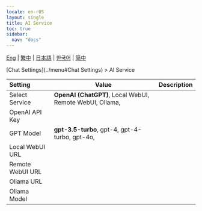 ```yaml
---
locale: en-rUS
layout: single
title: AI Service
toc: true
sidebar:
  nav: "docs"
---
```

[Eng](/dancexr/menu/2025.4/chat/ai_service) | [繁中](/tw/dancexr/menu/2025.4/chat/ai_service) | [日本語](/jp/dancexr/menu/2025.4/chat/ai_service) | [한국어](/kr/dancexr/menu/2025.4/chat/ai_service) | [简中](/zh/dancexr/menu/2025.4/chat/ai_service)

[Chat Settings](../menu#Chat Settings) > AI Service



| Setting | Value | Description |
| :--- | --- | :--- |
| Select Service | **OpenAI (ChatGPT)**, Local WebUI, Remote WebUI, Ollama,  |  |
| OpenAI API Key || 
| GPT Model | **gpt-3.5-turbo**, gpt-4, gpt-4-turbo, gpt-4o,  |  |
| Local WebUI URL || 
| Remote WebUI URL || 
| Ollama URL || 
| Ollama Model || 
